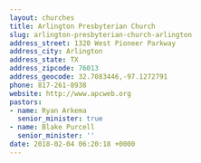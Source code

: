 ```yaml
---
layout: churches
title: Arlington Presbyterian Church
slug: arlington-presbyterian-church-arlington
address_street: 1320 West Pioneer Parkway
address_city: Arlington
address_state: TX
address_zipcode: 76013
address_geocode: 32.7083446,-97.1272791
phone: 817-261-8938
website: http://www.apcweb.org
pastors:
- name: Ryan Arkema
  senior_minister: true
- name: Blake Purcell
  senior_minister: ''
date: 2018-02-04 06:20:18 +0000
---
```



